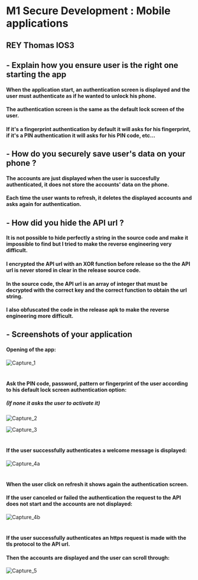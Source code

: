 
# M1 Secure Development : Mobile applications
## REY Thomas IOS3
##
##
## - Explain how you ensure user is the right one starting the app
#### When the application start, an authentication screen is displayed and the user must authenticate as if he wanted to unlock his phone.
#### The authentication screen is the same as the default lock screen of the user.
#### If it's a fingerprint authentication by default it will asks for his fingerprint, if it's a PIN authentication it will asks for his PIN code, etc...
##
##
## - How do you securely save user's data on your phone ?
#### The accounts are just displayed when the user is succesfully authenticated, it does not store the accounts' data on the phone.
#### Each time the user wants to refresh, it deletes the displayed accounts and asks again for authentication.
##
##
## - How did you hide the API url ?
#### It is not possible to hide perfectly a string in the source code and make it impossible to find but I tried to make the reverse engineering very difficult.
#### I encrypted the API url with an XOR function before release so the the API url is never stored in clear in the release source code.
#### In the source code, the API url is an array of integer that must be decrypted with the correct key and the correct function to obtain the url string.
#### I also obfuscated the code in the release apk to make the reverse engineering more difficult.
##
##
## - Screenshots of your application 
#### Opening of the app:
![Capture_1](https://user-images.githubusercontent.com/75266416/110215935-9c7f5f80-7eac-11eb-904e-521014b981ef.png)
#
#### Ask the PIN code, password, pattern or fingerprint of the user according to his default lock screen authentication option:
##### (If none it asks the user to activate it)
![Capture_2](https://user-images.githubusercontent.com/75266416/110216092-7ad2a800-7ead-11eb-85b8-0943874c9a5d.png)

![Capture_3](https://user-images.githubusercontent.com/75266416/110215928-99846f00-7eac-11eb-807d-7e7bf8ae18dd.png)
#
#### If the user successfully authenticates a welcome message is displayed:
![Capture_4a](https://user-images.githubusercontent.com/75266416/110215932-9ab59c00-7eac-11eb-9095-8a73f02a6f52.png)
#
#### When the user click on refresh it shows again the authentication screen.
#### If the user canceled or failed the authentication the request to the API does not start and the accounts are not displayed:
![Capture_4b](https://user-images.githubusercontent.com/75266416/110215933-9b4e3280-7eac-11eb-8d96-228327ca46f2.png)
#
#### If the user successfully authenticates an https request is made with the tls protocol to the API url.
#### Then the accounts are displayed and the user can scroll through:
![Capture_5](https://user-images.githubusercontent.com/75266416/110215934-9be6c900-7eac-11eb-8942-ab65ebd2d53a.png)
